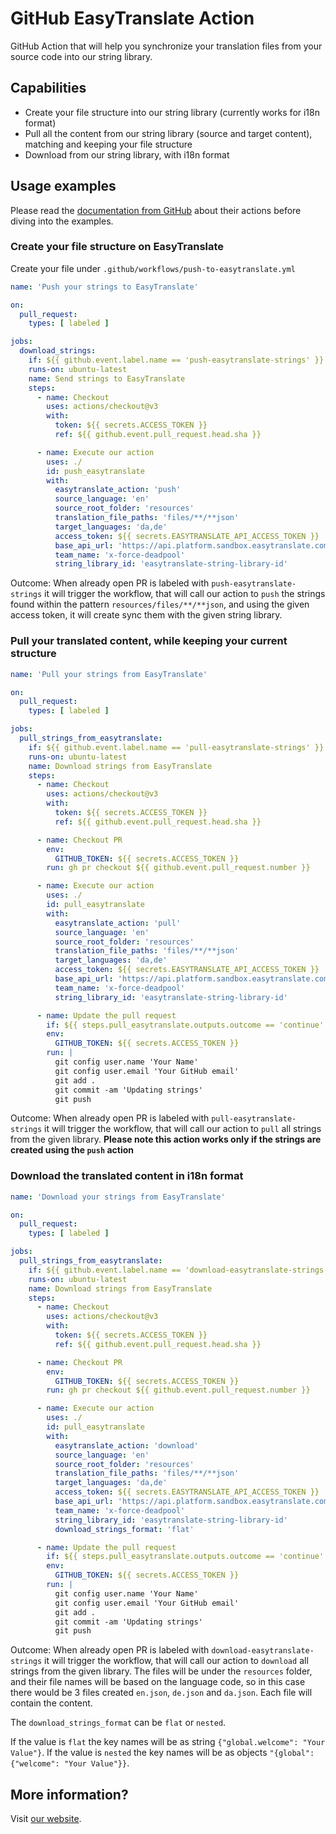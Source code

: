 # GitHub EasyTranslate Action

GitHub Action that will help you synchronize your translation files from your source code into
our string library.

## Capabilities

* Create your file structure into our string library (currently works for i18n format)
* Pull all the content from our string library (source and target content), matching and keeping your file structure
* Download from our string library, with i18n format

## Usage examples

Please read the [documentation from GitHub](https://docs.github.com/en/actions/using-workflows) about their actions
before diving into the examples.

### Create your file structure on EasyTranslate

Create your file under `.github/workflows/push-to-easytranslate.yml`

```yaml
name: 'Push your strings to EasyTranslate'

on:
  pull_request:
    types: [ labeled ]

jobs:
  download_strings:
    if: ${{ github.event.label.name == 'push-easytranslate-strings' }}
    runs-on: ubuntu-latest
    name: Send strings to EasyTranslate
    steps:
      - name: Checkout
        uses: actions/checkout@v3
        with:
          token: ${{ secrets.ACCESS_TOKEN }}
          ref: ${{ github.event.pull_request.head.sha }}

      - name: Execute our action
        uses: ./
        id: push_easytranslate
        with:
          easytranslate_action: 'push'
          source_language: 'en'
          source_root_folder: 'resources'
          translation_file_paths: 'files/**/**json'
          target_languages: 'da,de'
          access_token: ${{ secrets.EASYTRANSLATE_API_ACCESS_TOKEN }}
          base_api_url: 'https://api.platform.sandbox.easytranslate.com'
          team_name: 'x-force-deadpool'
          string_library_id: 'easytranslate-string-library-id'
```

Outcome: When already open PR is labeled with `push-easytranslate-strings` it will trigger the workflow, that will call
our action
to `push` the strings found within the pattern `resources/files/**/**json`, and using the given access token, it will
create sync them with
the given string library.

### Pull your translated content, while keeping your current structure

```yaml
name: 'Pull your strings from EasyTranslate'

on:
  pull_request:
    types: [ labeled ]

jobs:
  pull_strings_from_easytranslate:
    if: ${{ github.event.label.name == 'pull-easytranslate-strings' }}
    runs-on: ubuntu-latest
    name: Download strings from EasyTranslate
    steps:
      - name: Checkout
        uses: actions/checkout@v3
        with:
          token: ${{ secrets.ACCESS_TOKEN }}
          ref: ${{ github.event.pull_request.head.sha }}

      - name: Checkout PR
        env:
          GITHUB_TOKEN: ${{ secrets.ACCESS_TOKEN }}
        run: gh pr checkout ${{ github.event.pull_request.number }}

      - name: Execute our action
        uses: ./
        id: pull_easytranslate
        with:
          easytranslate_action: 'pull'
          source_language: 'en'
          source_root_folder: 'resources'
          translation_file_paths: 'files/**/**json'
          target_languages: 'da,de'
          access_token: ${{ secrets.EASYTRANSLATE_API_ACCESS_TOKEN }}
          base_api_url: 'https://api.platform.sandbox.easytranslate.com'
          team_name: 'x-force-deadpool'
          string_library_id: 'easytranslate-string-library-id'

      - name: Update the pull request
        if: ${{ steps.pull_easytranslate.outputs.outcome == 'continue' }}
        env:
          GITHUB_TOKEN: ${{ secrets.ACCESS_TOKEN }}
        run: |
          git config user.name 'Your Name'
          git config user.email 'Your GitHub email'
          git add .
          git commit -am 'Updating strings'
          git push
```

Outcome: When already open PR is labeled with `pull-easytranslate-strings` it will trigger the workflow, that will call
our action
to `pull` all strings from the given library. **Please note this action works only if the strings are created using
the `push` action**

### Download the translated content in i18n format

```yaml
name: 'Download your strings from EasyTranslate'

on:
  pull_request:
    types: [ labeled ]

jobs:
  pull_strings_from_easytranslate:
    if: ${{ github.event.label.name == 'download-easytranslate-strings' }}
    runs-on: ubuntu-latest
    name: Download strings from EasyTranslate
    steps:
      - name: Checkout
        uses: actions/checkout@v3
        with:
          token: ${{ secrets.ACCESS_TOKEN }}
          ref: ${{ github.event.pull_request.head.sha }}

      - name: Checkout PR
        env:
          GITHUB_TOKEN: ${{ secrets.ACCESS_TOKEN }}
        run: gh pr checkout ${{ github.event.pull_request.number }}

      - name: Execute our action
        uses: ./
        id: pull_easytranslate
        with:
          easytranslate_action: 'download'
          source_language: 'en'
          source_root_folder: 'resources'
          translation_file_paths: 'files/**/**json'
          target_languages: 'da,de'
          access_token: ${{ secrets.EASYTRANSLATE_API_ACCESS_TOKEN }}
          base_api_url: 'https://api.platform.sandbox.easytranslate.com'
          team_name: 'x-force-deadpool'
          string_library_id: 'easytranslate-string-library-id'
          download_strings_format: 'flat'

      - name: Update the pull request
        if: ${{ steps.pull_easytranslate.outputs.outcome == 'continue' }}
        env:
          GITHUB_TOKEN: ${{ secrets.ACCESS_TOKEN }}
        run: |
          git config user.name 'Your Name'
          git config user.email 'Your GitHub email'
          git add .
          git commit -am 'Updating strings'
          git push
```

Outcome: When already open PR is labeled with `download-easytranslate-strings` it will trigger the workflow, that will
call
our action
to `download` all strings from the given library. The files will be under the `resources` folder, and their file names
will be based on the language code, so in this case there would be 3 files created `en.json`, `de.json` and `da.json`.
Each file will contain the content.

The `download_strings_format` can be `flat` or `nested`.

If the value is `flat` the key names will be as string `{"global.welcome": "Your Value"}`.
If the value is `nested` the key names will be as objects `"{global": {"welcome": "Your Value"}}`.

## More information?

Visit [our website](https://easytranslate.com).



    
